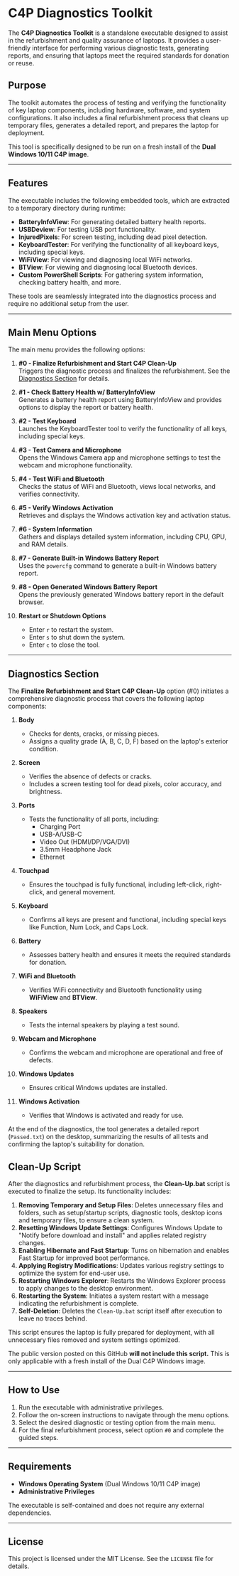# C4P Diagnostics Toolkit

The **C4P Diagnostics Toolkit** is a standalone executable designed to assist in the refurbishment and quality assurance of laptops. It provides a user-friendly interface for performing various diagnostic tests, generating reports, and ensuring that laptops meet the required standards for donation or reuse.

## Purpose

The toolkit automates the process of testing and verifying the functionality of key laptop components, including hardware, software, and system configurations. It also includes a final refurbishment process that cleans up temporary files, generates a detailed report, and prepares the laptop for deployment.

This tool is specifically designed to be run on a fresh install of the **Dual Windows 10/11 C4P image**.

---

## Features

The executable includes the following embedded tools, which are extracted to a temporary directory during runtime:

- **BatteryInfoView**: For generating detailed battery health reports.
- **USBDeview**: For testing USB port functionality.
- **InjuredPixels**: For screen testing, including dead pixel detection.
- **KeyboardTester**: For verifying the functionality of all keyboard keys, including special keys.
- **WiFiView**: For viewing and diagnosing local WiFi networks.
- **BTView**: For viewing and diagnosing local Bluetooth devices.
- **Custom PowerShell Scripts**: For gathering system information, checking battery health, and more.

These tools are seamlessly integrated into the diagnostics process and require no additional setup from the user.

---

## Main Menu Options

The main menu provides the following options:

1. **#0 - Finalize Refurbishment and Start C4P Clean-Up**  
   Triggers the diagnostic process and finalizes the refurbishment. See the [Diagnostics Section](#diagnostics-section) for details.

2. **#1 - Check Battery Health w/ BatteryInfoView**  
   Generates a battery health report using BatteryInfoView and provides options to display the report or battery health.

3. **#2 - Test Keyboard**  
   Launches the KeyboardTester tool to verify the functionality of all keys, including special keys.

4. **#3 - Test Camera and Microphone**  
   Opens the Windows Camera app and microphone settings to test the webcam and microphone functionality.

5. **#4 - Test WiFi and Bluetooth**  
   Checks the status of WiFi and Bluetooth, views local networks, and verifies connectivity.

6. **#5 - Verify Windows Activation**  
   Retrieves and displays the Windows activation key and activation status.

7. **#6 - System Information**  
   Gathers and displays detailed system information, including CPU, GPU, and RAM details.

8. **#7 - Generate Built-in Windows Battery Report**  
   Uses the `powercfg` command to generate a built-in Windows battery report.

9. **#8 - Open Generated Windows Battery Report**  
   Opens the previously generated Windows battery report in the default browser.

10. **Restart or Shutdown Options**  
    - Enter `r` to restart the system.  
    - Enter `s` to shut down the system.  
    - Enter `c` to close the tool.

---

## Diagnostics Section

The **Finalize Refurbishment and Start C4P Clean-Up** option (#0) initiates a comprehensive diagnostic process that covers the following laptop components:

1. **Body**  
   - Checks for dents, cracks, or missing pieces.  
   - Assigns a quality grade (A, B, C, D, F) based on the laptop's exterior condition.

2. **Screen**  
   - Verifies the absence of defects or cracks.  
   - Includes a screen testing tool for dead pixels, color accuracy, and brightness.

3. **Ports**  
   - Tests the functionality of all ports, including:  
     - Charging Port  
     - USB-A/USB-C  
     - Video Out (HDMI/DP/VGA/DVI)  
     - 3.5mm Headphone Jack  
     - Ethernet

4. **Touchpad**  
   - Ensures the touchpad is fully functional, including left-click, right-click, and general movement.

5. **Keyboard**  
   - Confirms all keys are present and functional, including special keys like Function, Num Lock, and Caps Lock.

6. **Battery**  
   - Assesses battery health and ensures it meets the required standards for donation.

7. **WiFi and Bluetooth**  
   - Verifies WiFi connectivity and Bluetooth functionality using **WiFiView** and **BTView**.

8. **Speakers**  
   - Tests the internal speakers by playing a test sound.

9. **Webcam and Microphone**  
   - Confirms the webcam and microphone are operational and free of defects.

10. **Windows Updates**  
    - Ensures critical Windows updates are installed.

11. **Windows Activation**  
    - Verifies that Windows is activated and ready for use.

At the end of the diagnostics, the tool generates a detailed report (`Passed.txt`) on the desktop, summarizing the results of all tests and confirming the laptop's suitability for donation.

## Clean-Up Script

After the diagnostics and refurbishment process, the **Clean-Up.bat** script is executed to finalize the setup. Its functionality includes:

1. **Removing Temporary and Setup Files**: Deletes unnecessary files and folders, such as setup/startup scripts, diagnostic tools, desktop icons and temporary files, to ensure a clean system.
2. **Resetting Windows Update Settings**: Configures Windows Update to "Notify before download and install" and applies related registry changes.
3. **Enabling Hibernate and Fast Startup**: Turns on hibernation and enables Fast Startup for improved boot performance.
4. **Applying Registry Modifications**: Updates various registry settings to optimize the system for end-user use.
5. **Restarting Windows Explorer**: Restarts the Windows Explorer process to apply changes to the desktop environment.
6. **Restarting the System**: Initiates a system restart with a message indicating the refurbishment is complete.
7. **Self-Deletion**: Deletes the `Clean-Up.bat` script itself after execution to leave no traces behind.

This script ensures the laptop is fully prepared for deployment, with all unnecessary files removed and system settings optimized.

The public version posted on this GitHub **will not include this script.** This is only applicable with a fresh install of the Dual C4P Windows image.

---

## How to Use

1. Run the executable with administrative privileges.  
2. Follow the on-screen instructions to navigate through the menu options.  
3. Select the desired diagnostic or testing option from the main menu.  
4. For the final refurbishment process, select option `#0` and complete the guided steps.

---

## Requirements

- **Windows Operating System** (Dual Windows 10/11 C4P image)  
- **Administrative Privileges**  

The executable is self-contained and does not require any external dependencies.

---

## License

This project is licensed under the MIT License. See the `LICENSE` file for details.
